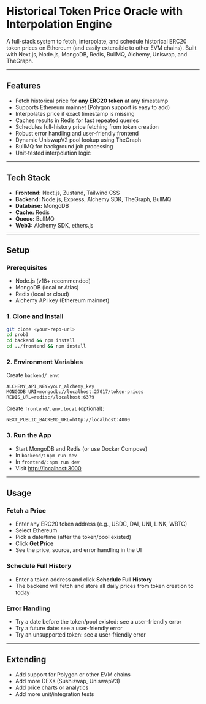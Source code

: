 # Historical Token Price Oracle with Interpolation Engine

A full-stack system to fetch, interpolate, and schedule historical ERC20 token prices on Ethereum (and easily extensible to other EVM chains). Built with Next.js, Node.js, MongoDB, Redis, BullMQ, Alchemy, Uniswap, and TheGraph.

---

## Features
- Fetch historical price for **any ERC20 token** at any timestamp
- Supports Ethereum mainnet (Polygon support is easy to add)
- Interpolates price if exact timestamp is missing
- Caches results in Redis for fast repeated queries
- Schedules full-history price fetching from token creation
- Robust error handling and user-friendly frontend
- Dynamic UniswapV2 pool lookup using TheGraph
- BullMQ for background job processing
- Unit-tested interpolation logic

---

## Tech Stack
- **Frontend:** Next.js, Zustand, Tailwind CSS
- **Backend:** Node.js, Express, Alchemy SDK, TheGraph, BullMQ
- **Database:** MongoDB
- **Cache:** Redis
- **Queue:** BullMQ
- **Web3:** Alchemy SDK, ethers.js

---

## Setup

### Prerequisites
- Node.js (v18+ recommended)
- MongoDB (local or Atlas)
- Redis (local or cloud)
- Alchemy API key (Ethereum mainnet)

### 1. Clone and Install
```sh
git clone <your-repo-url>
cd prob3
cd backend && npm install
cd ../frontend && npm install
```

### 2. Environment Variables
Create `backend/.env`:
```
ALCHEMY_API_KEY=your_alchemy_key
MONGODB_URI=mongodb://localhost:27017/token-prices
REDIS_URL=redis://localhost:6379
```
Create `frontend/.env.local` (optional):
```
NEXT_PUBLIC_BACKEND_URL=http://localhost:4000
```

### 3. Run the App
- Start MongoDB and Redis (or use Docker Compose)
- In `backend/`: `npm run dev`
- In `frontend/`: `npm run dev`
- Visit [http://localhost:3000](http://localhost:3000)

---

## Usage

### Fetch a Price
- Enter any ERC20 token address (e.g., USDC, DAI, UNI, LINK, WBTC)
- Select Ethereum
- Pick a date/time (after the token/pool existed)
- Click **Get Price**
- See the price, source, and error handling in the UI

### Schedule Full History
- Enter a token address and click **Schedule Full History**
- The backend will fetch and store all daily prices from token creation to today

### Error Handling
- Try a date before the token/pool existed: see a user-friendly error
- Try a future date: see a user-friendly error
- Try an unsupported token: see a user-friendly error

---

## Extending
- Add support for Polygon or other EVM chains
- Add more DEXs (Sushiswap, UniswapV3)
- Add price charts or analytics
- Add more unit/integration tests


